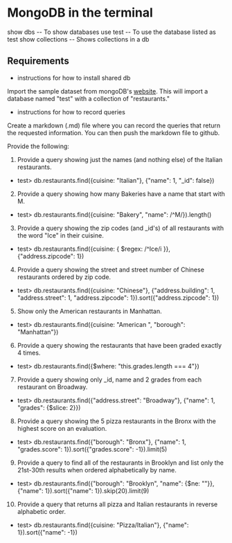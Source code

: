 # MongoDB in the terminal

show dbs -- To show databases
use test -- To use the database listed as test
show collections -- Shows collections in a db

## Requirements

- instructions for how to install shared db

Import the sample dataset from mongoDB's [website](https://docs.mongodb.com/getting-started/shell/import-data/). This will import a database named "test" with a collection of "restaurants."

- instructions for how to record queries 

Create a markdown (.md) file where you can record the queries that return the requested information. You can then push the markdown file to github.

Provide the following:

1. Provide a query showing just the names (and nothing else) of the Italian restaurants.
- test> db.restaurants.find({cuisine: "Italian"}, {"name": 1, "_id": false})


2. Provide a query showing how many Bakeries have a name that start with M.
- test> db.restaurants.find({cuisine: "Bakery", "name": /^M/}).length()


3. Provide a query showing the zip codes (and _id's) of all restaurants with the word "Ice" in their cuisine.
- test> db.restaurants.find({cuisine: { $regex: /^Ice/i }}, {"address.zipcode": 1})


4. Provide a query showing the street and street number of Chinese restaurants ordered by zip code.
- test> db.restaurants.find({cuisine: "Chinese"}, {"address.building": 1, "address.street": 1, "address.zipcode": 1}).sort({"address.zipcode": 1})


5. Show only the American restaurants in Manhattan.
- test> db.restaurants.find({cuisine: "American ", "borough": "Manhattan"})


6. Provide a query showing the restaurants that have been graded exactly 4 times.
- test> db.restaurants.find({$where: "this.grades.length === 4"})


7. Provide a query showing only _id, name and 2 grades from each restaurant on Broadway.
- test> db.restaurants.find({"address.street": "Broadway"}, {"name": 1, "grades": {$slice: 2}})


8. Provide a query showing the 5 pizza restaurants in the Bronx with the highest score on an evaluation.
- test> db.restaurants.find({"borough": "Bronx"}, {"name": 1, "grades.score": 1}).sort({"grades.score": -1}).limit(5)


9. Provide a query to find all of the restaurants in Brooklyn and list only the 21st-30th results when ordered alphabetically by name.
- test> db.restaurants.find({"borough": "Brooklyn", "name": {$ne: ""}}, {"name": 1}).sort({"name": 1}).skip(20).limit(9)


10. Provide a query that returns all pizza and Italian restaurants in reverse alphabetic order.
- test> db.restaurants.find({cuisine: "Pizza/Italian"}, {"name": 1}).sort({"name": -1})
